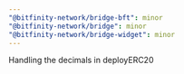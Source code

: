 ```yaml
---
"@bitfinity-network/bridge-bft": minor
"@bitfinity-network/bridge": minor
"@bitfinity-network/bridge-widget": minor
---
```


Handling the decimals in deployERC20
